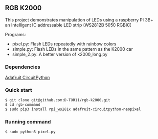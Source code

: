 ## RGB K2000
This project demonstrates manipulation of LEDs using a raspberry PI 3B+ an Intelligent IC addressable LED strip (WS2812B 5050 RGBIC)

Programs:

-   pixel.py: Flash LEDs repeatedly with rainbow colors
-   simple.py: Flash LEDs in the same pattern as the K2000 car
-   simple_2.py: A better version of k2000_long.py


### Dependencies
[Adafruit CircuitPython](https://github.com/adafruit/Adafruit_CircuitPython_NeoPixel/tree/main)

### Quick start


```bash
$ git clone git@github.com:D-TOR11/rgb-k2000.git
$ cd rgb-command
$ sudo pip3 install rpi_ws281x adafruit-circuitpython-neopixel
```

### Running command

```bash
$ sudo python3 pixel.py
```

